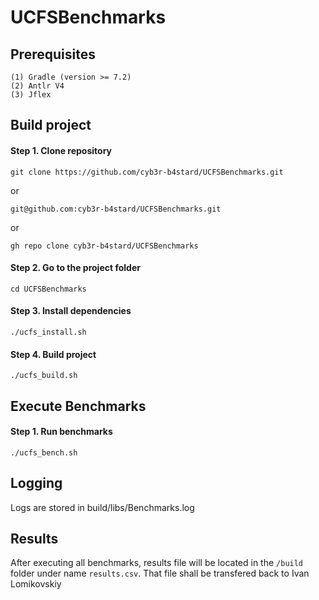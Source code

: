 # UCFSBenchmarks

## Prerequisites

```text
(1) Gradle (version >= 7.2)
(2) Antlr V4
(3) Jflex
```

## Build project 

#### Step 1. Clone repository

`git clone https://github.com/cyb3r-b4stard/UCFSBenchmarks.git`

or

`git@github.com:cyb3r-b4stard/UCFSBenchmarks.git`

or

`gh repo clone cyb3r-b4stard/UCFSBenchmarks`

#### Step 2. Go to the project folder

`cd UCFSBenchmarks`

#### Step 3. Install dependencies

`./ucfs_install.sh`

#### Step 4. Build project

`./ucfs_build.sh`

## Execute Benchmarks

#### Step 1. Run benchmarks

`./ucfs_bench.sh`

## Logging

Logs are stored in build/libs/Benchmarks.log

## Results

After executing all benchmarks, results file will be located in the `/build` folder
under name `results.csv`. That file shall be transfered back to Ivan Lomikovskiy